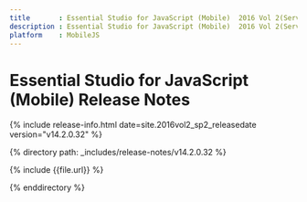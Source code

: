 ```yaml
---
title       : Essential Studio for JavaScript (Mobile)  2016 Vol 2(Service Pack 2) Release Notes
description : Essential Studio for JavaScript (Mobile)  2016 Vol 2(Service Pack 2) Release Notes
platform    : MobileJS
---
```


# Essential Studio for JavaScript (Mobile) Release Notes

{% include release-info.html date=site.2016vol2_sp2_releasedate version="v14.2.0.32" %} 

{% directory path: _includes/release-notes/v14.2.0.32 %}

{% include {{file.url}} %}

{% enddirectory %}